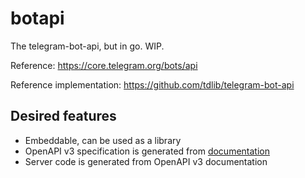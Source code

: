 # botapi

The telegram-bot-api, but in go. WIP.

Reference: https://core.telegram.org/bots/api

Reference implementation: https://github.com/tdlib/telegram-bot-api

## Desired features

* Embeddable, can be used as a library
* OpenAPI v3 specification is generated from [documentation](https://core.telegram.org/bots/api)
* Server code is generated from OpenAPI v3 documentation
